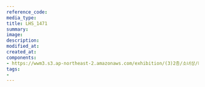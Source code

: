 ```yaml
---
reference_code:
media_type:
title: LHS_1471
summary:
image:
description:
modified_at:
created_at:
components:
- https://wwm3.s3.ap-northeast-2.amazonaws.com/exhibition/(3)2층/소녀상/LHS_1471.jpg
tags:
-
---
```

